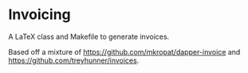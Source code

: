 # Invoicing

A LaTeX class and Makefile to generate invoices.

Based off a mixture of https://github.com/mkropat/dapper-invoice and
https://github.com/treyhunner/invoices.

